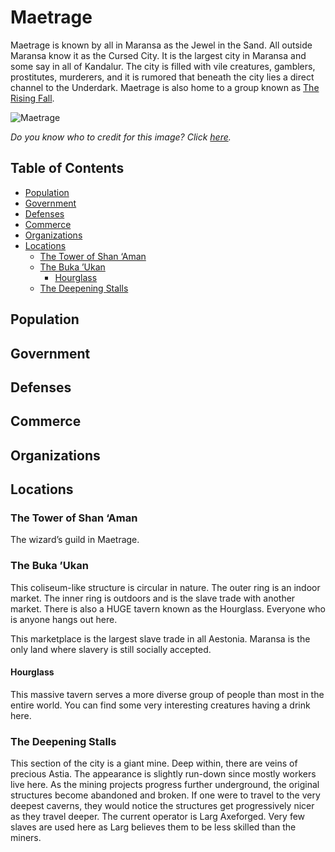 # Maetrage <!-- omit in toc -->

Maetrage is known by all in Maransa as the Jewel in the Sand. All outside Maransa know it as the Cursed City. It is the largest city in Maransa and some say in all of Kandalur. The city is filled with vile creatures, gamblers, prostitutes, murderers, and it is rumored that beneath the city lies a direct channel to the Underdark. Maetrage is also home to a group known as [The Rising Fall](/FactionsOrganizations/RisingFall.md).

![Maetrage](http://cdn.obsidianportal.com/assets/5798/Selenica.jpg)

*Do you know who to credit for this image? Click [here](https://airtable.com/shr3qtfCwGUUMYQqI).*

## Table of Contents <!-- omit in toc -->

- [Population](#Population)
- [Government](#Government)
- [Defenses](#Defenses)
- [Commerce](#Commerce)
- [Organizations](#Organizations)
- [Locations](#Locations)
  - [The Tower of Shan ‘Aman](#The-Tower-of-Shan-Aman)
  - [The Buka ’Ukan](#The-Buka-Ukan)
    - [Hourglass](#Hourglass)
  - [The Deepening Stalls](#The-Deepening-Stalls)

## Population

## Government

## Defenses

## Commerce

## Organizations

## Locations

### The Tower of Shan ‘Aman

The wizard’s guild in Maetrage.

### The Buka ’Ukan

This coliseum-like structure is circular in nature. The outer ring is an indoor market. The inner ring is outdoors and is the slave trade with another market. There is also a HUGE tavern known as the Hourglass. Everyone who is anyone hangs out here.

This marketplace is the largest slave trade in all Aestonia. Maransa is the only land where slavery is still socially accepted.

#### Hourglass

This massive tavern serves a more diverse group of people than most in the entire world. You can find some very interesting creatures having a drink here.

### The Deepening Stalls

This section of the city is a giant mine. Deep within, there are veins of precious Astia. The appearance is slightly run-down since mostly workers live here. As the mining projects progress further underground, the original structures become abandoned and broken. If one were to travel to the very deepest caverns, they would notice the structures get progressively nicer as they travel deeper. The current operator is Larg Axeforged. Very few slaves are used here as Larg believes them to be less skilled than the miners.
